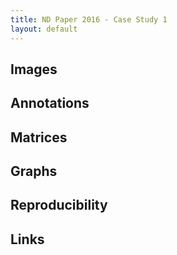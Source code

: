 ```yaml
---
title: ND Paper 2016 - Case Study 1
layout: default
---
```


## Images 

## Annotations

## Matrices

## Graphs

## Reproducibility

## Links

